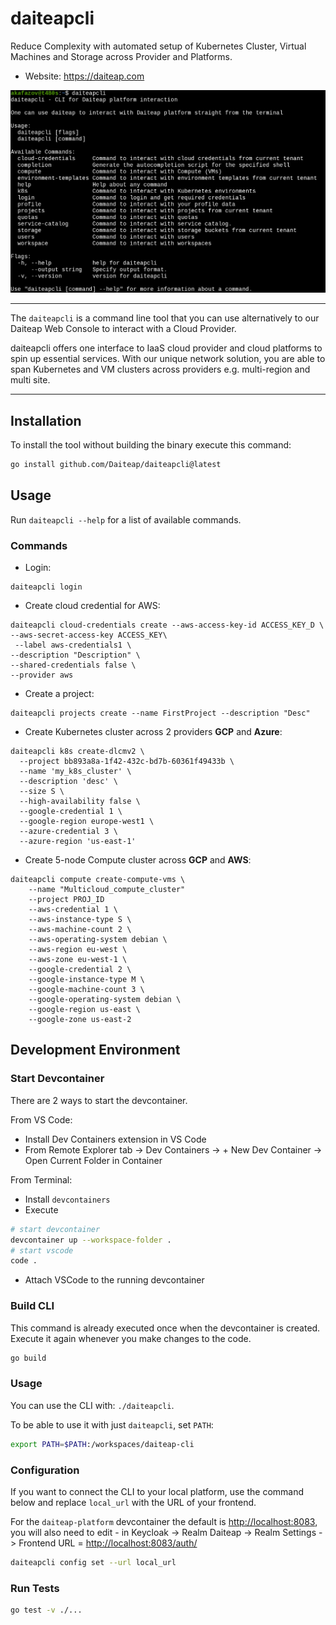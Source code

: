 # daiteapcli

Reduce Complexity with automated setup of Kubernetes Cluster, Virtual Machines and Storage across Provider and Platforms.

- Website: https://daiteap.com

![](assets/img/screenshot.png)

----

The `daiteapcli` is a command line tool that you can use alternatively to our Daiteap Web Console to interact with a Cloud Provider.

daiteapcli offers one interface to IaaS cloud provider and cloud platforms to spin up essential services. With our unique network solution, you are able to span Kubernetes and VM clusters across providers e.g. multi-region and multi site.

----

## Installation

To install the tool without building the binary execute this command:

```bash
go install github.com/Daiteap/daiteapcli@latest
```

## Usage

Run `daiteapcli --help` for a list of available commands.

### Commands

- Login:

```shell
daiteapcli login
```

- Create cloud credential for AWS:

```shell
daiteapcli cloud-credentials create --aws-access-key-id ACCESS_KEY_D \
--aws-secret-access-key ACCESS_KEY\
 --label aws-credentials1 \
--description "Description" \
--shared-credentials false \
--provider aws
```

- Create a project:

```shell
daiteapcli projects create --name FirstProject --description "Desc"
```

- Create Kubernetes cluster across 2 providers **GCP** and **Azure**:

```shell
daiteapcli k8s create-dlcmv2 \ 
  --project bb893a8a-1f42-432c-bd7b-60361f49433b \
  --name 'my_k8s_cluster' \
  --description 'desc' \
  --size S \
  --high-availability false \
  --google-credential 1 \
  --google-region europe-west1 \
  --azure-credential 3 \ 
  --azure-region 'us-east-1'
```

- Create 5-node Compute cluster across **GCP** and **AWS**:

```shell
daiteapcli compute create-compute-vms \
    --name "Multicloud_compute_cluster"
    --project PROJ_ID
    --aws-credential 1 \
    --aws-instance-type S \
    --aws-machine-count 2 \
    --aws-operating-system debian \
    --aws-region eu-west \
    --aws-zone eu-west-1 \
    --google-credential 2 \
    --google-instance-type M \
    --google-machine-count 3 \
    --google-operating-system debian \
    --google-region us-east \
    --google-zone us-east-2
```

## Development Environment

### Start Devcontainer

There are 2 ways to start the devcontainer.

From VS Code:

- Install Dev Containers extension in VS Code
- From Remote Explorer tab -> Dev Containers -> + New Dev Container
  -> Open Current Folder in Container

From Terminal:

- Install `devcontainers`
- Execute

```bash
# start devcontainer
devcontainer up --workspace-folder .
# start vscode
code .
```

- Attach VSCode to the running devcontainer

### Build CLI

This command is already executed once when the devcontainer is created.
Execute it again whenever you make changes to the code.

```bash
go build
```

### Usage

You can use the CLI with: `./daiteapcli`.

To be able to use it with just `daiteapcli`, set `PATH`:

```bash
export PATH=$PATH:/workspaces/daiteap-cli 
```

### Configuration

If you want to connect the CLI to your local platform, use the command below
and replace `local_url` with the URL of your frontend.

For the `daiteap-platform` devcontainer the default is <http://localhost:8083>,
you will also need to edit - in Keycloak -> Realm Daiteap
-> Realm Settings -> Frontend URL = <http://localhost:8083/auth/>

```bash
daiteapcli config set --url local_url
```

### Run Tests

```bash
go test -v ./...
```
